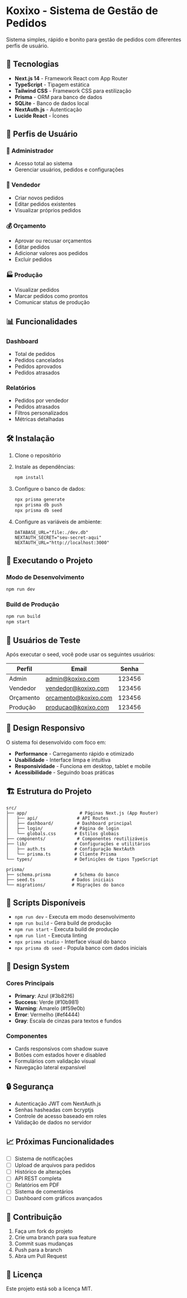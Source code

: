 # Koxixo - Sistema de Gestão de Pedidos

Sistema simples, rápido e bonito para gestão de pedidos com diferentes perfis de usuário.

## 🚀 Tecnologias

- **Next.js 14** - Framework React com App Router
- **TypeScript** - Tipagem estática
- **Tailwind CSS** - Framework CSS para estilização
- **Prisma** - ORM para banco de dados
- **SQLite** - Banco de dados local
- **NextAuth.js** - Autenticação
- **Lucide React** - Ícones

## 👥 Perfis de Usuário

### 🔐 Administrador
- Acesso total ao sistema
- Gerenciar usuários, pedidos e configurações

### 💼 Vendedor
- Criar novos pedidos
- Editar pedidos existentes
- Visualizar próprios pedidos

### 💰 Orçamento
- Aprovar ou recusar orçamentos
- Editar pedidos
- Adicionar valores aos pedidos
- Excluir pedidos

### 🏭 Produção
- Visualizar pedidos
- Marcar pedidos como prontos
- Comunicar status de produção

## 📊 Funcionalidades

### Dashboard
- Total de pedidos
- Pedidos cancelados
- Pedidos aprovados
- Pedidos atrasados

### Relatórios
- Pedidos por vendedor
- Pedidos atrasados
- Filtros personalizados
- Métricas detalhadas

## 🛠️ Instalação

1. Clone o repositório
2. Instale as dependências:
   ```bash
   npm install
   ```

3. Configure o banco de dados:
   ```bash
   npx prisma generate
   npx prisma db push
   npx prisma db seed
   ```

4. Configure as variáveis de ambiente:
   ```env
   DATABASE_URL="file:./dev.db"
   NEXTAUTH_SECRET="seu-secret-aqui"
   NEXTAUTH_URL="http://localhost:3000"
   ```

## 🚀 Executando o Projeto

### Modo de Desenvolvimento
```bash
npm run dev
```

### Build de Produção
```bash
npm run build
npm start
```

## 👤 Usuários de Teste

Após executar o seed, você pode usar os seguintes usuários:

| Perfil | Email | Senha |
|--------|-------|-------|
| Admin | admin@koxixo.com | 123456 |
| Vendedor | vendedor@koxixo.com | 123456 |
| Orçamento | orcamento@koxixo.com | 123456 |
| Produção | producao@koxixo.com | 123456 |

## 📱 Design Responsivo

O sistema foi desenvolvido com foco em:
- **Performance** - Carregamento rápido e otimizado
- **Usabilidade** - Interface limpa e intuitiva
- **Responsividade** - Funciona em desktop, tablet e mobile
- **Acessibilidade** - Seguindo boas práticas

## 🏗️ Estrutura do Projeto

```
src/
├── app/                    # Páginas Next.js (App Router)
│   ├── api/               # API Routes
│   ├── dashboard/         # Dashboard principal
│   ├── login/            # Página de login
│   └── globals.css       # Estilos globais
├── components/            # Componentes reutilizáveis
├── lib/                  # Configurações e utilitários
│   ├── auth.ts           # Configuração NextAuth
│   └── prisma.ts         # Cliente Prisma
└── types/                # Definições de tipos TypeScript

prisma/
├── schema.prisma         # Schema do banco
├── seed.ts              # Dados iniciais
└── migrations/          # Migrações do banco
```

## 🔄 Scripts Disponíveis

- `npm run dev` - Executa em modo desenvolvimento
- `npm run build` - Gera build de produção
- `npm run start` - Executa build de produção
- `npm run lint` - Executa linting
- `npx prisma studio` - Interface visual do banco
- `npx prisma db seed` - Popula banco com dados iniciais

## 🎨 Design System

### Cores Principais
- **Primary**: Azul (#3b82f6)
- **Success**: Verde (#10b981)
- **Warning**: Amarelo (#f59e0b)
- **Error**: Vermelho (#ef4444)
- **Gray**: Escala de cinzas para textos e fundos

### Componentes
- Cards responsivos com shadow suave
- Botões com estados hover e disabled
- Formulários com validação visual
- Navegação lateral expansível

## 🔒 Segurança

- Autenticação JWT com NextAuth.js
- Senhas hasheadas com bcryptjs
- Controle de acesso baseado em roles
- Validação de dados no servidor

## 📈 Próximas Funcionalidades

- [ ] Sistema de notificações
- [ ] Upload de arquivos para pedidos
- [ ] Histórico de alterações
- [ ] API REST completa
- [ ] Relatórios em PDF
- [ ] Sistema de comentários
- [ ] Dashboard com gráficos avançados

## 🤝 Contribuição

1. Faça um fork do projeto
2. Crie uma branch para sua feature
3. Commit suas mudanças
4. Push para a branch
5. Abra um Pull Request

## 📄 Licença

Este projeto está sob a licença MIT.
